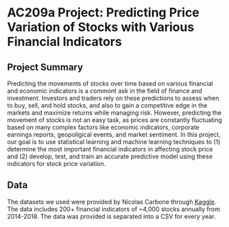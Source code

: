 # AC209a Project: Predicting Price Variation of Stocks with Various Financial Indicators


## Project Summary

Predicting the movements of stocks over time based on various financial and economic indicators is a commont ask in the field of finance and investment. Investors and traders rely on these predictions to assess when to buy, sell, and hold stocks, and also to gain a competitive edge in the markets and maximize returns while managing risk. 
However, predicting the movement of stocks is not an easy task, as prices are constantly fluctuating based on many complex factors like economic indicators, corporate earnings reports, geopoligical events, and market sentiment. In this project, our goal is to use statistical learning and machine learning techniques to (1) determine the most important financial indicators in affecting stock price and (2) develop, test, and train an accurate predictive model using these indicators for stock price variation.

## Data

The datasets we used were provided by Nicolas Carbone through [Kaggle](https://www.kaggle.com/datasets/cnic92/200-financial-indicators-of-us-stocks-20142018). The data includes 200+ financial indicators of ~4,000 stocks annually from 2014-2018. The data was provided is separated into a CSV for every year. 
